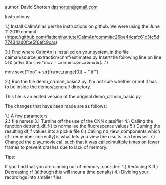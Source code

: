 author: David Shorten <dpshorten@gmail.com>

Instructions:

1.) Install CaImAn as per the instructions on github. We were using the June 11 2019 commit
(https://github.com/flatironinstitute/CaImAn/commit/c26be44cafc61c3fc5d77434ad0fce5f6efc9cac)

3.) Find where CaImAn is installed on your system. In the file caiman/source_extraction/cnmf/estimates.py
Insert the following line on line 512 (after the line "mov = caiman.concatenate(...")

mov.save("foo" + str(frame_range[0]) + ".tif")

2.) Run the file demo_caiman_basic2.py. I'm not sure whether or not it has to be inside the
demos/general/ directory.

This file is an edited version of the original demo_caiman_basic.py

The changes that have been made are as follows:

1.) A few parameters\
2.) file names
3.) Turning off the use of the CNN classifier
4.) Calling the function detrend_df_f() to normalise the fluorescence values
5.) Duming the resulting df_f values into a pickle file
6.) Calling nb_view_components which (if I remember correctly) is what lets you view
the results in a browser.
7.) Changed the play_movie call such that it was called multiple times on fewer frames
    to prevent crashes due to lack of memory.


Tips:

If you find that you are running out of memory, consider:
1.) Reducing K
3.) Decreasing rf (although this will incur a time penalty)
4.) Dividing your recordings into smaller files